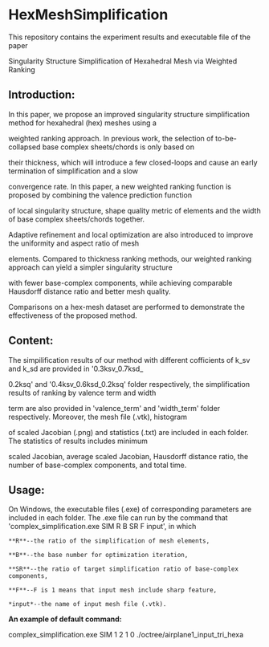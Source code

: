 HexMeshSimplification
======================
This repository contains the experiment results and executable file of the paper

Singularity Structure Simplification of Hexahedral Mesh via Weighted Ranking

**Introduction**:
----------------------
In this paper, we propose an improved singularity structure simplification method for hexahedral (hex) meshes using a 

weighted ranking approach. In previous work, the selection of to-be-collapsed base complex sheets/chords is only based on 

their thickness, which will introduce a few closed-loops and cause an early termination of simplification and a slow 

convergence rate. In this paper, a new weighted ranking function is proposed by combining the valence prediction function 

of local singularity structure, shape quality metric of elements and the width of base complex sheets/chords together. 

Adaptive refinement and local optimization are also introduced to improve the uniformity and aspect ratio of mesh 

elements. Compared to thickness ranking methods, our weighted ranking approach can yield a simpler singularity structure 

with fewer base-complex components, while achieving comparable Hausdorff distance ratio and better mesh quality. 

Comparisons on a hex-mesh dataset are performed to demonstrate the effectiveness of the proposed method.

**Content**:
----------------------
The simpilification results of our method with different cofficients of k_sv and k_sd are provided in '0.3ksv_0.7ksd_

0.2ksq' and '0.4ksv_0.6ksd_0.2ksq' folder respectively, the simplification results of ranking by valence term and width 

term are also provided in 'valence_term' and 'width_term' folder respectively. Moreover, the mesh file (.vtk), histogram 

of scaled Jacobian (.png) and statistics (.txt) are included in each folder. The statistics of results includes minimum 

scaled Jacobian, average scaled Jacobian, Hausdorff distance ratio, the number of base-complex components, and total time.

**Usage**:
----------------------
On Windows, the executable files (.exe) of corresponding parameters are included in each folder. 
	The .exe file can run by the command that 'complex_simplification.exe SIM R B SR F input', in which 
	
	**R**--the ratio of the simplification of mesh elements,
	
	**B**--the base number for optimization iteration, 
	
	**SR**--the ratio of target simplification ratio of base-complex components,
	
	**F**--F is 1 means that input mesh include sharp feature,
	
	*input*--the name of input mesh file (.vtk).

**An example of default command:**

 complex_simplification.exe SIM 1 2 1 0 ./octree/airplane1_input_tri_hexa